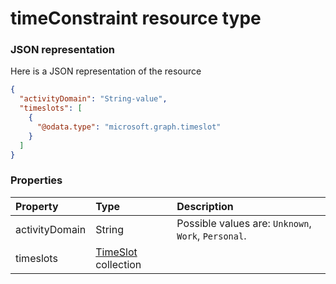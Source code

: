 # timeConstraint resource type



### JSON representation

Here is a JSON representation of the resource

<!-- {
  "blockType": "resource",
  "optionalProperties": [

  ],
  "@odata.type": "microsoft.graph.timeconstraint"
}-->

```json
{
  "activityDomain": "String-value",
  "timeslots": [
    {
      "@odata.type": "microsoft.graph.timeslot"
    }
  ]
}

```
### Properties
| Property	   | Type	|Description|
|:---------------|:--------|:----------|
|activityDomain|String| Possible values are: `Unknown`, `Work`, `Personal`.|
|timeslots|[TimeSlot](timeslot.md) collection||

<!-- uuid: 8fcb5dbc-d5aa-4681-8e31-b001d5168d79
2015-10-25 14:57:30 UTC -->
<!-- {
  "type": "#page.annotation",
  "description": "timeConstraint resource",
  "keywords": "",
  "section": "documentation",
  "tocPath": ""
}-->